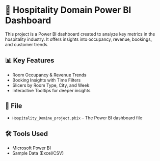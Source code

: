 # 🏨 Hospitality Domain Power BI Dashboard

This project is a Power BI dashboard created to analyze key metrics in the hospitality industry. It offers insights into occupancy, revenue, bookings, and customer trends.

## 📊 Key Features

- Room Occupancy & Revenue Trends
- Booking Insights with Time Filters
- Slicers by Room Type, City, and Week
- Interactive Tooltips for deeper insights

## 📁 File

- `Hospitality_Domine_project.pbix` – The Power BI dashboard file

## 🛠 Tools Used

- Microsoft Power BI
- Sample Data (Excel/CSV)
